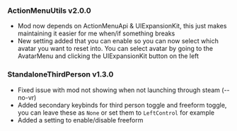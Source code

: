 ### ActionMenuUtils v2.0.0
- Mod now depends on ActionMenuApi & UIExpansionKit, this just makes maintaining it easier for me when/if something breaks
- New setting added that you can enable so you can now select which avatar you want to reset into. You can select avatar by going to the AvatarMenu and clicking the UIExpansionKit button on the left

### StandaloneThirdPerson v1.3.0
- Fixed issue with mod not showing when not launching through steam (--no-vr)
- Added secondary keybinds for third person toggle and freeform toggle, you can leave these as `None` or set them to `LeftControl` for example
- Added a setting to enable/disable freeform